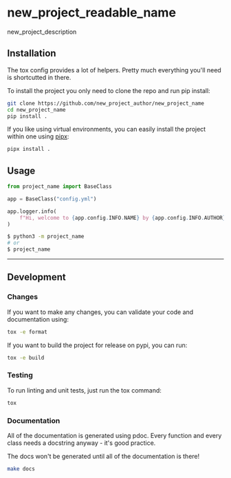 # new_project_readable_name

new_project_description

## Installation

The tox config provides a lot of helpers. Pretty much everything you'll need is shortcutted in there.

To install the project you only need to clone the repo and run pip install:

```bash
git clone https://github.com/new_project_author/new_project_name
cd new_project_name
pip install .
```


If you like using virtual environments, you can easily install the project within one using [pipx](https://pypa.github.io/pipx/):

```bash
pipx install .
```

## Usage

```py
from project_name import BaseClass

app = BaseClass("config.yml")

app.logger.info(
    f"Hi, welcome to {app.config.INFO.NAME} by {app.config.INFO.AUTHOR}!"
)
```

```bash
$ python3 -m project_name
# or
$ project_name
```

---

## Development

### Changes

If you want to make any changes, you can validate your code and documentation using:

```bash
tox -e format
```

If you want to build the project for release on pypi, you can run:

```bash
tox -e build
```

### Testing

To run linting and unit tests, just run the tox command:

```bash
tox
```

### Documentation

All of the documentation is generated using pdoc. Every function and every class needs a docstring anyway - it's good practice.

The docs won't be generated until all of the documentation is there!

```bash
make docs
```

